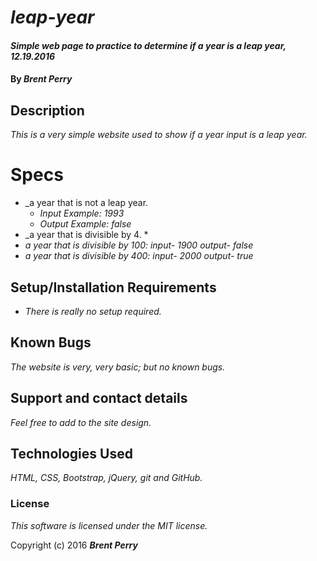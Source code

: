 # _leap-year_

#### _Simple web page to practice to determine if a year is a leap year, 12.19.2016_

#### By _**Brent Perry**_

## Description

_This is a very simple website used to show if a year input is a leap year._

# Specs

* _a year that is not a leap year.
  * _Input Example: 1993_
  * _Output Example: false_
* _a year that is divisible by 4.
  *
* _a year that is divisible by 100: input- 1900  output- false_
* _a year that is divisible by 400: input- 2000  output- true_

## Setup/Installation Requirements

* _There is really no setup required._

## Known Bugs

_The website is very, very basic; but no known bugs._

## Support and contact details

_Feel free to add to the site design._

## Technologies Used

_HTML, CSS, Bootstrap, jQuery, git and GitHub._

### License

*This software is licensed under the MIT license.*

Copyright (c) 2016 **_Brent Perry_**
